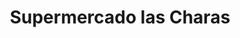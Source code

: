 ---
title: "Supermercado las Charas"
url: /puerto-la-cruz/supermercado-las-charas/
shop: Lebensmittel
---